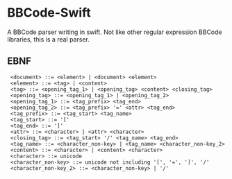 # BBCode-Swift
A BBCode parser writing in swift.
Not like other regular expression BBCode libraries, this is a real parser.

## EBNF
     <document> ::= <element> | <document> <element>
     <element> ::= <tag> | <content>
     <tag> ::= <opening_tag_1> | <opening_tag> <content> <closing_tag>
     <opening_tag> ::= <opening_tag_1> | <opening_tag_2>
     <opening_tag_1> ::= <tag_prefix> <tag_end>
     <opening_tag_2> ::= <tag_prefix> '=' <attr> <tag_end>
     <tag_prefix> ::= <tag_start> <tag_name>
     <tag_start> ::= '['
     <tag_end> ::= ']'
     <attr> ::= <character> | <attr> <character>
     <closing_tag> ::= <tag_start> '/' <tag_name> <tag_end>
     <tag_name> ::= <character_non-key> | <tag_name> <character_non-key_2>
     <content> ::= <character> | <content> <character>
     <character> ::= unicode
     <character_non-key> ::= unicode not including '[', '=', ']', '/'
     <character_non-key_2> ::= <character_non-key> | '/'

